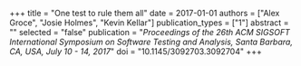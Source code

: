 +++
title = "One test to rule them all"
date = 2017-01-01
authors = ["Alex Groce", "Josie Holmes", "Kevin Kellar"]
publication_types = ["1"]
abstract = ""
selected = "false"
publication = "*Proceedings of the 26th ACM SIGSOFT International Symposium on Software Testing and Analysis, Santa Barbara, CA, USA, July 10 - 14, 2017*"
doi = "10.1145/3092703.3092704"
+++


